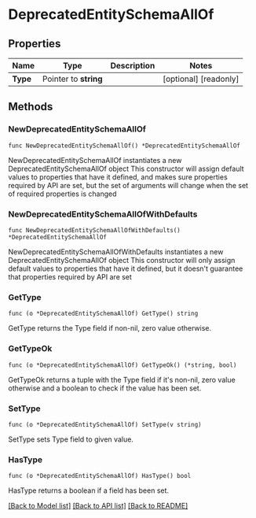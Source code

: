 # DeprecatedEntitySchemaAllOf

## Properties

Name | Type | Description | Notes
------------ | ------------- | ------------- | -------------
**Type** | Pointer to **string** |  | [optional] [readonly] 

## Methods

### NewDeprecatedEntitySchemaAllOf

`func NewDeprecatedEntitySchemaAllOf() *DeprecatedEntitySchemaAllOf`

NewDeprecatedEntitySchemaAllOf instantiates a new DeprecatedEntitySchemaAllOf object
This constructor will assign default values to properties that have it defined,
and makes sure properties required by API are set, but the set of arguments
will change when the set of required properties is changed

### NewDeprecatedEntitySchemaAllOfWithDefaults

`func NewDeprecatedEntitySchemaAllOfWithDefaults() *DeprecatedEntitySchemaAllOf`

NewDeprecatedEntitySchemaAllOfWithDefaults instantiates a new DeprecatedEntitySchemaAllOf object
This constructor will only assign default values to properties that have it defined,
but it doesn't guarantee that properties required by API are set

### GetType

`func (o *DeprecatedEntitySchemaAllOf) GetType() string`

GetType returns the Type field if non-nil, zero value otherwise.

### GetTypeOk

`func (o *DeprecatedEntitySchemaAllOf) GetTypeOk() (*string, bool)`

GetTypeOk returns a tuple with the Type field if it's non-nil, zero value otherwise
and a boolean to check if the value has been set.

### SetType

`func (o *DeprecatedEntitySchemaAllOf) SetType(v string)`

SetType sets Type field to given value.

### HasType

`func (o *DeprecatedEntitySchemaAllOf) HasType() bool`

HasType returns a boolean if a field has been set.


[[Back to Model list]](../README.md#documentation-for-models) [[Back to API list]](../README.md#documentation-for-api-endpoints) [[Back to README]](../README.md)


